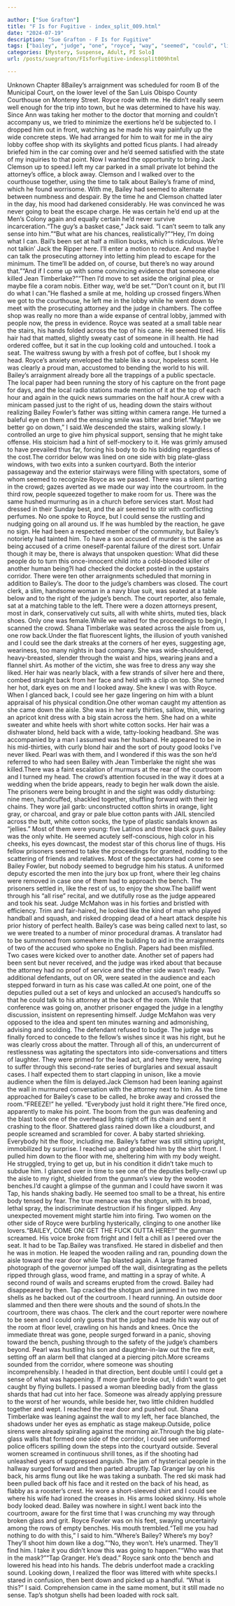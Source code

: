 ```yaml
---

author: ["Sue Grafton"]
title: "F Is for Fugitive - index_split_009.html"
date: "2024-07-19"
description: "Sue Grafton - F Is for Fugitive"
tags: ["bailey", "judge", "one", "royce", "way", "seemed", "could", "like", "white", "back", "attorney", "case", "two", "u", "made", "time", "people", "right", "see", "eye", "courtroom", "another", "woman", "bench", "shirt"]
categories: [Mystery, Suspense, Adult, PI Solo]
url: /posts/suegrafton/FIsforFugitive-indexsplit009html

---
```



Unknown
Chapter 8Bailey’s arraignment was scheduled for room B of the Municipal Court, on the lower level of the San Luis Obispo County Courthouse on Monterey Street. Royce rode with me. He didn’t really seem well enough for the trip into town, but he was determined to have his way. Since Ann was taking her mother to the doctor that morning and couldn’t accompany us, we tried to minimize the exertions he’d be subjected to. I dropped him out in front, watching as he made his way painfully up the wide concrete steps. We had arranged for him to wait for me in the airy lobby coffee shop with its skylights and potted ficus plants. I had already briefed him in the car coming over and he’d seemed satisfied with the state of my inquiries to that point. Now I wanted the opportunity to bring Jack Clemson up to speed.I left my car parked in a small private lot behind the attorney’s office, a block away. Clemson and I walked over to the courthouse together, using the time to talk about Bailey’s frame of mind, which he found worrisome. With me, Bailey had seemed to alternate between numbness and despair. By the time he and Clemson chatted later in the day, his mood had darkened considerably. He was convinced he was never going to beat the escape charge. He was certain he’d end up at the Men’s Colony again and equally certain he’d never survive incarceration.“The guy’s a basket case,” Jack said. “I can’t seem to talk any sense into him.”“But what are his chances, realistically?”“Hey, I’m doing what I can. Bail’s been set at half a million bucks, which is ridiculous. We’re not talkin’ Jack the Ripper here. I’ll enter a motion to reduce. And maybe I can talk the prosecuting attorney into letting him plead to escape for the minimum. The time’ll be added on, of course, but there’s no way around that.”“And if I come up with some convincing evidence that someone else killed Jean Timberlake?”“Then I’d move to set aside the original plea, or maybe file a coram nobis. Either way, we’d be set.”“Don’t count on it, but I’ll do what I can.”He flashed a smile at me, holding up crossed fingers.When we got to the courthouse, he left me in the lobby while he went down to meet with the prosecuting attorney and the judge in chambers. The coffee shop was really no more than a wide expanse of central lobby, jammed with people now, the press in evidence. Royce was seated at a small table near the stairs, his hands folded across the top of his cane. He seemed tired. His hair had that matted, slightly sweaty cast of someone in ill health. He had ordered coffee, but it sat in the cup looking cold and untouched. I took a seat. The waitress swung by with a fresh pot of coffee, but I shook my head. Royce’s anxiety enveloped the table like a sour, hopeless scent. He was clearly a proud man, accustomed to bending the world to his will. Bailey’s arraignment already bore all the trappings of a public spectacle. The local paper had been running the story of his capture on the front page for days, and the local radio stations made mention of it at the top of each hour and again in the quick news summaries on the half hour.A crew with a minicam passed just to the right of us, heading down the stairs without realizing Bailey Fowler’s father was sitting within camera range. He turned a baleful eye on them and the ensuing smile was bitter and brief.“Maybe we better go on down,” I said.We descended the stairs, walking slowly. I controlled an urge to give him physical support, sensing that he might take offense. His stoicism had a hint of self-mockery to it. He was grimly amused to have prevailed thus far, forcing his body to do his bidding regardless of the cost.The corridor below was lined on one side with big plate-glass windows, with two exits into a sunken courtyard. Both the interior passageway and the exterior stairways were filling with spectators, some of whom seemed to recognize Royce as we passed. There was a silent parting in the crowd; gazes averted as we made our way into the courtroom. In the third row, people squeezed together to make room for us. There was the same hushed murmuring as in a church before services start. Most had dressed in their Sunday best, and the air seemed to stir with conflicting perfumes. No one spoke to Royce, but I could sense the rustling and nudging going on all around us. If he was humbled by the reaction, he gave no sign. He had been a respected member of the community, but Bailey’s notoriety had tainted him. To have a son accused of murder is the same as being accused of a crime oneself-parental failure of the direst sort. Unfair though it may be, there is always that unspoken question: What did these people do to turn this once-innocent child into a cold-blooded killer of another human being?I had checked the docket posted in the upstairs corridor. There were ten other arraignments scheduled that morning in addition to Bailey’s. The door to the judge’s chambers was closed. The court clerk, a slim, handsome woman in a navy blue suit, was seated at a table below and to the right of the judge’s bench. The court reporter, also female, sat at a matching table to the left. There were a dozen attorneys present, most in dark, conservatively cut suits, all with white shirts, muted ties, black shoes. Only one was female.While we waited for the proceedings to begin, I scanned the crowd. Shana Timberlake was seated across the aisle from us, one row back.Under the flat fluorescent lights, the illusion of youth vanished and I could see the dark streaks at the corners of her eyes, suggesting age, weariness, too many nights in bad company. She was wide-shouldered, heavy-breasted, slender through the waist and hips, wearing jeans and a flannel shirt. As mother of the victim, she was free to dress any way she liked. Her hair was nearly black, with a few strands of silver here and there, combed straight back from her face and held with a clip on top. She turned her hot, dark eyes on me and I looked away. She knew I was with Royce. When I glanced back, I could see her gaze lingering on him with a blunt appraisal of his physical condition.One other woman caught my attention as she came down the aisle. She was in her early thirties, sallow, thin, wearing an apricot knit dress with a big stain across the hem. She had on a white sweater and white heels with short white cotton socks. Her hair was a dishwater blond, held back with a wide, tatty-looking headband. She was accompanied by a man I assumed was her husband. He appeared to be in his mid-thirties, with curly blond hair and the sort of pouty good looks I’ve never liked. Pearl was with them, and I wondered if this was the son he’d referred to who had seen Bailey with Jean Timberlake the night she was killed.There was a faint escalation of murmurs at the rear of the courtroom and I turned my head. The crowd’s attention focused in the way it does at a wedding when the bride appears, ready to begin her walk down the aisle. The prisoners were being brought in and the sight was oddly disturbing: nine men, handcuffed, shackled together, shuffling forward with their leg chains. They wore jail garb: unconstructed cotton shirts in orange, light gray, or charcoal, and gray or pale blue cotton pants with JAIL stenciled across the butt, white cotton socks, the type of plastic sandals known as “jellies.” Most of them were young: five Latinos and three black guys. Bailey was the only white. He seemed acutely self-conscious, high color in his cheeks, his eyes downcast, the modest star of this chorus line of thugs. His fellow prisoners seemed to take the proceedings for granted, nodding to the scattering of friends and relatives. Most of the spectators had come to see Bailey Fowler, but nobody seemed to begrudge him his status. A uniformed deputy escorted the men into the jury box up front, where their leg chains were removed in case one of them had to approach the bench. The prisoners settled in, like the rest of us, to enjoy the show.The bailiff went through his “all rise” recital, and we dutifully rose as the judge appeared and took his seat. Judge McMahon was in his forties and bristled with efficiency. Trim and fair-haired, he looked like the kind of man who played handball and squash, and risked dropping dead of a heart attack despite his prior history of perfect health. Bailey’s case was being called next to last, so we were treated to a number of minor procedural dramas. A translator had to be summoned from somewhere in the building to aid in the arraignments of two of the accused who spoke no English. Papers had been misfiled. Two cases were kicked over to another date. Another set of papers had been sent but never received, and the judge was irked about that because the attorney had no proof of service and the other side wasn’t ready. Two additional defendants, out on OR, were seated in the audience and each stepped forward in turn as his case was called.At one point, one of the deputies pulled out a set of keys and unlocked an accused’s handcuffs so that he could talk to his attorney at the back of the room. While that conference was going on, another prisoner engaged the judge in a lengthy discussion, insistent on representing himself. Judge McMahon was very opposed to the idea and spent ten minutes warning and admonishing, advising and scolding. The defendant refused to budge. The judge was finally forced to concede to the fellow’s wishes since it was his right, but he was clearly cross about the matter. Through all of this, an undercurrent of restlessness was agitating the spectators into side-conversations and titters of laughter. They were primed for the lead act, and here they were, having to suffer through this second-rate series of burglaries and sexual assault cases. I half expected them to start clapping in unison, like a movie audience when the film is delayed.Jack Clemson had been leaning against the wall in murmured conversation with the attorney next to him. As the time approached for Bailey’s case to be called, he broke away and crossed the room.“FREEZE!” he yelled. “Everybody just hold it right there.”He fired once, apparently to make his point. The boom from the gun was deafening and the blast took one of the overhead lights right off its chain and sent it crashing to the floor. Shattered glass rained down like a cloudburst, and people screamed and scrambled for cover. A baby started shrieking. Everybody hit the floor, including me. Bailey’s father was still sitting upright, immobilized by surprise. I reached up and grabbed him by the shirt front. I pulled him down to the floor with me, sheltering him with my body weight. He struggled, trying to get up, but in his condition it didn’t take much to subdue him. I glanced over in time to see one of the deputies belly-crawl up the aisle to my right, shielded from the gunman’s view by the wooden benches.I’d caught a glimpse of the gunman and I could have sworn it was Tap, his hands shaking badly. He seemed too small to be a threat, his entire body tensed by fear. The true menace was the shotgun, with its broad, lethal spray, the indiscriminate destruction if his finger slipped. Any unexpected movement might startle him into firing. Two women on the other side of Royce were burbling hysterically, clinging to one another like lovers.“BAILEY, COME ON! GET THE FUCK OUTTA HERE!!” the gunman screamed. His voice broke from fright and I felt a chill as I peered over the seat. It had to be Tap.Bailey was transfixed. He stared in disbelief and then he was in motion. He leaped the wooden railing and ran, pounding down the aisle toward the rear door while Tap blasted again. A large framed photograph of the governor jumped off the wall, disintegrating as the pellets ripped through glass, wood frame, and matting in a spray of white. A second round of wails and screams erupted from the crowd. Bailey had disappeared by then. Tap cracked the shotgun and jammed in two more shells as he backed out of the courtroom. I heard running. An outside door slammed and then there were shouts and the sound of shots.In the courtroom, there was chaos. The clerk and the court reporter were nowhere to be seen and I could only guess that the judge had made his way out of the room at floor level, crawling on his hands and knees. Once the immediate threat was gone, people surged forward in a panic, shoving toward the bench, pushing through to the safety of the judge’s chambers beyond. Pearl was hustling his son and daughter-in-law out the fire exit, setting off an alarm bell that clanged at a piercing pitch.More screams sounded from the corridor, where someone was shouting incomprehensibly. I headed in that direction, bent double until I could get a sense of what was happening. If more gunfire broke out, I didn’t want to get caught by flying bullets. I passed a woman bleeding badly from the glass shards that had cut into her face. Someone was already applying pressure to the worst of her wounds, while beside her, two little children huddled together and wept. I reached the rear door and pushed out. Shana Timberlake was leaning against the wall to my left, her face blanched, the shadows under her eyes as emphatic as stage makeup.Outside, police sirens were already spiraling against the morning air.Through the big plate-glass walls that formed one side of the corridor, I could see uniformed police officers spilling down the steps into the courtyard outside. Several women screamed in continuous shrill tones, as if the shooting had unleashed years of suppressed anguish. The jam of hysterical people in the hallway surged forward and then parted abruptly.Tap Granger lay on his back, his arms flung out like he was taking a sunbath. The red ski mask had been pulled back off his face and it rested on the back of his head, as flabby as a rooster’s crest. He wore a short-sleeved shirt and I could see where his wife had ironed the creases in. His arms looked skinny. His whole body looked dead. Bailey was nowhere in sight.I went back into the courtroom, aware for the first time that I was crunching my way through broken glass and grit. Royce Fowler was on his feet, swaying uncertainly among the rows of empty benches. His mouth trembled.“Tell me you had nothing to do with this,” I said to him.“Where’s Bailey? Where’s my boy? They’ll shoot him down like a dog.”“No, they won’t. He’s unarmed. They’ll find him. I take it you didn’t know this was going to happen.”“Who was that in the mask?”“Tap Granger. He’s dead.” Royce sank onto the bench and lowered his head into his hands. The debris underfoot made a crackling sound. Looking down, I realized the floor was littered with white specks.I stared in confusion, then bent down and picked up a handful. “What is this?” I said. Comprehension came in the same moment, but it still made no sense. Tap’s shotgun shells had been loaded with rock salt.
